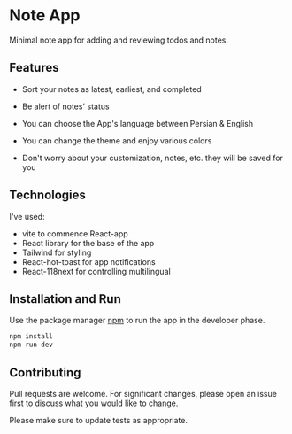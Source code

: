 # Note App

Minimal note app for adding and reviewing todos and notes.

## Features

- Sort your notes as latest, earliest, and completed

- Be alert of notes' status

- You can choose the App's language between Persian & English

- You can change the theme and enjoy various colors

- Don't worry about your customization, notes, etc. they will be saved for you

## Technologies

I've used:

- vite to commence React-app
- React library for the base of the app
- Tailwind for styling
- React-hot-toast for app notifications
- React-118next for controlling multilingual

## Installation and Run

Use the package manager [npm](https://www.npmjs.com/) to run the app in the developer phase.

```bash
npm install
npm run dev
```

## Contributing

Pull requests are welcome. For significant changes, please open an issue first
to discuss what you would like to change.

Please make sure to update tests as appropriate.
